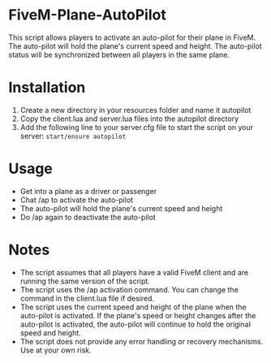 # FiveM-Plane-AutoPilot
This script allows players to activate an auto-pilot for their plane in FiveM. The auto-pilot will hold the plane's current speed and height. The auto-pilot status will be synchronized between all players in the same plane.

# Installation
1. Create a new directory in your resources folder and name it autopilot
2. Copy the client.lua and server.lua files into the autopilot directory
3. Add the following line to your server.cfg file to start the script on your server: ```start/ensure autopilot```

# Usage
- Get into a plane as a driver or passenger
- Chat /ap to activate the auto-pilot
- The auto-pilot will hold the plane's current speed and height
- Do /ap again to deactivate the auto-pilot


# Notes
- The script assumes that all players have a valid FiveM client and are running the same version of the script.
- The script uses the /ap activation command. You can change the command in the client.lua file if desired.
- The script uses the current speed and height of the plane when the auto-pilot is activated. If the plane's speed or height changes after the auto-pilot is activated, the auto-pilot will continue to hold the original speed and height.
- The script does not provide any error handling or recovery mechanisms. Use at your own risk.
